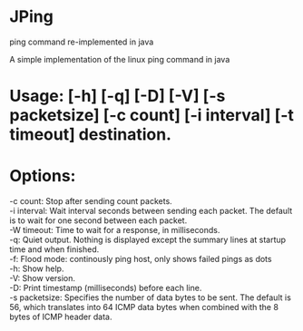 # JPing
ping command re-implemented in java

A simple implementation of the linux ping command in java


# Usage: [-h] [-q] [-D] [-V] [-s packetsize] [-c count] [-i interval] [-t timeout] destination. 
# Options: <br>
-c count: Stop after sending count packets.<br>
-i interval: Wait interval seconds between sending each packet. The default is to wait for one second between each packet. <br>
-W timeout: Time to wait for a response, in milliseconds. <br>
-q: Quiet output. Nothing is displayed except the summary lines at startup time and when finished. <br>
-f: Flood mode: continously ping host, only shows failed pings as dots <br>
-h: Show help. <br>
-V: Show version. <br>
-D: Print timestamp (milliseconds) before each line. <br>
-s packetsize: Specifies the number of data bytes to be sent. The default is 56, which translates into 64 ICMP data bytes when combined with the 8 bytes of ICMP header data.
